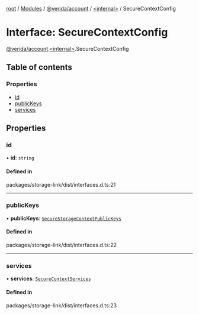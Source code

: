 [root](../README.md) / [Modules](../modules.md) / [@verida/account](../modules/verida_account.md) / [<internal\>](../modules/verida_account._internal_.md) / SecureContextConfig

# Interface: SecureContextConfig

[@verida/account](../modules/verida_account.md).[<internal\>](../modules/verida_account._internal_.md).SecureContextConfig

## Table of contents

### Properties

- [id](verida_account._internal_.SecureContextConfig.md#id)
- [publicKeys](verida_account._internal_.SecureContextConfig.md#publickeys)
- [services](verida_account._internal_.SecureContextConfig.md#services)

## Properties

### id

• **id**: `string`

#### Defined in

packages/storage-link/dist/interfaces.d.ts:21

___

### publicKeys

• **publicKeys**: [`SecureStorageContextPublicKeys`](verida_account._internal_.SecureStorageContextPublicKeys.md)

#### Defined in

packages/storage-link/dist/interfaces.d.ts:22

___

### services

• **services**: [`SecureContextServices`](verida_account._internal_.SecureContextServices.md)

#### Defined in

packages/storage-link/dist/interfaces.d.ts:23
